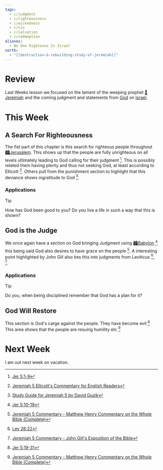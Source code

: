 ```yaml
---
tags:
  - c/judgment
  - c/righteousness
  - c/wickedness
  - c/sin
  - c/salvation
  - c/redemption
aliases:
  - No One Righteous In Israel
north:
  - "[[destruction-&-rebuilding-study-of-jeremiah]]"
---
```

# Review
Last Weeks lesson we focused on the lament of the weeping prophet [🧑Jeremiah](%F0%9F%A7%91Jeremiah.md) and the coming judgment and statements from [God](God.md) on [Israel](../%F0%9F%8F%99%EF%B8%8F%F0%9F%8F%99%EF%B8%8FNation%20of%20Israel.md).

# This Week
[^enduring-word]: [Enduring Word Bible Commentary Jeremiah Chapter 5](https://enduringword.com/bible-commentary/jeremiah-5/)
[^matthew-henry]: [Jeremiah 5 Commentary - Matthew Henry Commentary on the Whole Bible (Complete)](https://www.biblestudytools.com/commentaries/matthew-henry-complete/jeremiah/5.html)
[^david-guzik]: [Study Guide for Jeremiah 5 by David Guzik](https://www.blueletterbible.org/comm/guzik_david/study-guide/jeremiah/jeremiah-5.cfm)
[^john-gill]: [Jeremiah 5 Commentary - John Gill's Exposition of the Bible](https://www.biblestudytools.com/commentaries/gills-exposition-of-the-bible/jeremiah-5/)
[^ellicott]: [Jeremiah 5 Ellicott's Commentary for English Readers](https://biblehub.com/commentaries/ellicott/jeremiah/5.htm)
[^matthew-pool]: [Jeremiah 5 Matthew Poole's Commentary](https://biblehub.com/commentaries/poole/jeremiah/5.htm)
[^garner-howes]: [Jeremiah 5 - Garner-Howes Baptist Commentary - Bible Commentaries - StudyLight.org](https://www.studylight.org/commentaries/eng/ghb/jeremiah-5.html)
[^m1]: [Jer 5:1-9](Jer%205.md)
[^m3]: [Jer 5:10-19](Jer%205.md)
[^m6]: [Jer 5:19-31](Jer%205.md)
[^b1]: [Lev 26:22](Lev%2026.md)

## A Search For Righteousness
The fist part of this chapter is this search for righteous people throughout [🏙️Jerusalem](%F0%9F%8F%99%EF%B8%8FJerusalem.md). This shows up that the people are fully unrighteous on all levels ultimately leading to God calling for their judgment [^m1]. This is possibly related them having plenty and thus not seeking God, at least according to Ellicott [^ellicott]. Others pull from the punishment section to highlight that this deviance shows ingratitude to God [^david-guzik].

### Applications

> [!TIP]
> How has God been good to you?
>     Do you live a life in such a way that this is shown?


## God is the Judge
We once again have a section on God bringing Judgment using [🏙️Babylon](%F0%9F%8F%99%EF%B8%8FBabylon.md) [^m3] this being said God also desires to have grace on the people [^matthew-henry]. A interesting point highlighted by John Gill also ties this into judgments from Leviticus [^b1], [^john-gill].

### Applications
>[!TIP]
>Do you, when being disciplined remember that God has a plan for it?


## God Will Restore
This section is God's carge against the people. They have become evil [^m6] This area shows that the people are resuing humility etc [^matthew-henry]
# Next Week
I am out next week on vacation.